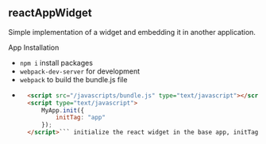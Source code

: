 ## reactAppWidget
Simple implementation of a widget and embedding it in another application.

App Installation
- `npm i` install packages
- `webpack-dev-server` for development
- `webpack` to build the bundle.js file
- ```html
    <script src="/javascripts/bundle.js" type="text/javascript"></script>
    <script type="text/javascript">
        MyApp.init({
            initTag: "app"
        });
    </script>``` initialize the react widget in the base app, initTag takes the ID of the div where the react app should render
